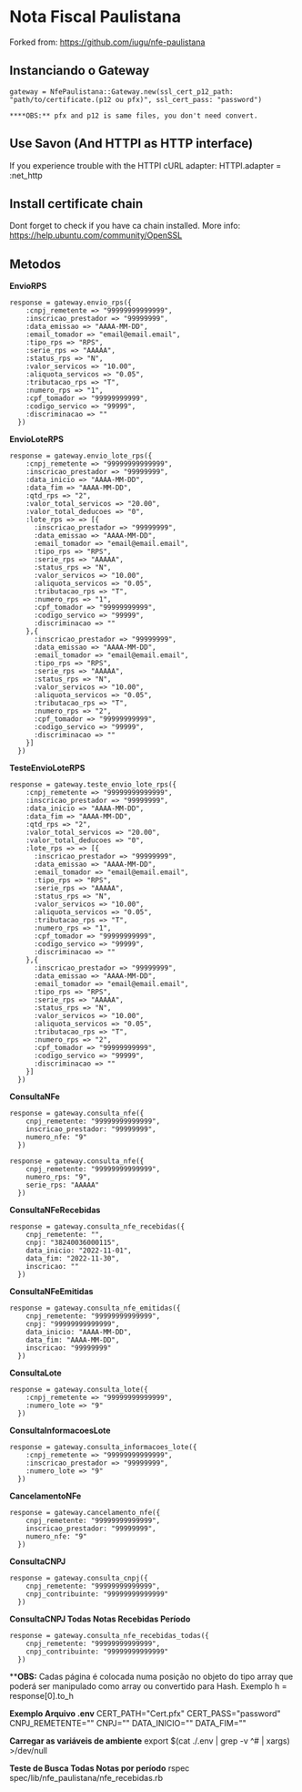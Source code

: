 Nota Fiscal Paulistana
======================

Forked from: https://github.com/iugu/nfe-paulistana

Instanciando o Gateway
----------------------

    gateway = NfePaulistana::Gateway.new(ssl_cert_p12_path: "path/to/certificate.(p12 ou pfx)", ssl_cert_pass: "password")

    ****OBS:** pfx and p12 is same files, you don't need convert.

Use Savon (And HTTPI as HTTP interface)
---------------------------------------

If you experience trouble with the HTTPI cURL adapter:
HTTPI.adapter = :net_http

Install certificate chain
-------------------------

Dont forget to check if you have ca chain installed.
More info: https://help.ubuntu.com/community/OpenSSL

Metodos
-------

**EnvioRPS**

    response = gateway.envio_rps({
        :cnpj_remetente => "99999999999999",
        :inscricao_prestador => "99999999",
        :data_emissao => "AAAA-MM-DD",
        :email_tomador => "email@email.email",
        :tipo_rps => "RPS",
        :serie_rps => "AAAAA",
        :status_rps => "N",
        :valor_servicos => "10.00",
        :aliquota_servicos => "0.05",
        :tributacao_rps => "T",
        :numero_rps => "1",
        :cpf_tomador => "99999999999",
        :codigo_servico => "99999",
        :discriminacao => ""
      })

**EnvioLoteRPS**

    response = gateway.envio_lote_rps({
        :cnpj_remetente => "99999999999999",
        :inscricao_prestador => "99999999",
        :data_inicio => "AAAA-MM-DD",
        :data_fim => "AAAA-MM-DD",
        :qtd_rps => "2",
        :valor_total_servicos => "20.00",
        :valor_total_deducoes => "0",
        :lote_rps => => [{
          :inscricao_prestador => "99999999",
          :data_emissao => "AAAA-MM-DD",
          :email_tomador => "email@email.email",
          :tipo_rps => "RPS",
          :serie_rps => "AAAAA",
          :status_rps => "N",
          :valor_servicos => "10.00",
          :aliquota_servicos => "0.05",
          :tributacao_rps => "T",
          :numero_rps => "1",
          :cpf_tomador => "99999999999",
          :codigo_servico => "99999",
          :discriminacao => ""
        },{
          :inscricao_prestador => "99999999",
          :data_emissao => "AAAA-MM-DD",
          :email_tomador => "email@email.email",
          :tipo_rps => "RPS",
          :serie_rps => "AAAAA",
          :status_rps => "N",
          :valor_servicos => "10.00",
          :aliquota_servicos => "0.05",
          :tributacao_rps => "T",
          :numero_rps => "2",
          :cpf_tomador => "99999999999",
          :codigo_servico => "99999",
          :discriminacao => ""
        }]
      })

**TesteEnvioLoteRPS**

    response = gateway.teste_envio_lote_rps({
        :cnpj_remetente => "99999999999999",
        :inscricao_prestador => "99999999",
        :data_inicio => "AAAA-MM-DD",
        :data_fim => "AAAA-MM-DD",
        :qtd_rps => "2",
        :valor_total_servicos => "20.00",
        :valor_total_deducoes => "0",
        :lote_rps => => [{
          :inscricao_prestador => "99999999",
          :data_emissao => "AAAA-MM-DD",
          :email_tomador => "email@email.email",
          :tipo_rps => "RPS",
          :serie_rps => "AAAAA",
          :status_rps => "N",
          :valor_servicos => "10.00",
          :aliquota_servicos => "0.05",
          :tributacao_rps => "T",
          :numero_rps => "1",
          :cpf_tomador => "99999999999",
          :codigo_servico => "99999",
          :discriminacao => ""
        },{
          :inscricao_prestador => "99999999",
          :data_emissao => "AAAA-MM-DD",
          :email_tomador => "email@email.email",
          :tipo_rps => "RPS",
          :serie_rps => "AAAAA",
          :status_rps => "N",
          :valor_servicos => "10.00",
          :aliquota_servicos => "0.05",
          :tributacao_rps => "T",
          :numero_rps => "2",
          :cpf_tomador => "99999999999",
          :codigo_servico => "99999",
          :discriminacao => ""
        }]
      })

**ConsultaNFe**

    response = gateway.consulta_nfe({
        cnpj_remetente: "99999999999999",
        inscricao_prestador: "99999999",
        numero_nfe: "9"
      })

    response = gateway.consulta_nfe({
        cnpj_remetente: "99999999999999",
        numero_rps: "9",
        serie_rps: "AAAAA"
      })

**ConsultaNFeRecebidas**

    response = gateway.consulta_nfe_recebidas({
        cnpj_remetente: "",
        cnpj: "38240036000115",
        data_inicio: "2022-11-01",
        data_fim: "2022-11-30",
        inscricao: ""
      })

**ConsultaNFeEmitidas**

    response = gateway.consulta_nfe_emitidas({
        cnpj_remetente: "99999999999999",
        cnpj: "99999999999999",
        data_inicio: "AAAA-MM-DD",
        data_fim: "AAAA-MM-DD",
        inscricao: "99999999"
      })

**ConsultaLote**

    response = gateway.consulta_lote({
        :cnpj_remetente => "99999999999999",
        :numero_lote => "9"
      })

**ConsultaInformacoesLote**

    response = gateway.consulta_informacoes_lote({
        :cnpj_remetente => "99999999999999",
        :inscricao_prestador => "99999999",
        :numero_lote => "9"
      })

**CancelamentoNFe**

    response = gateway.cancelamento_nfe({
        cnpj_remetente: "99999999999999",
        inscricao_prestador: "99999999",
        numero_nfe: "9"
      })

**ConsultaCNPJ**

    response = gateway.consulta_cnpj({
        cnpj_remetente: "99999999999999",
        cnpj_contribuinte: "99999999999999"
      })

**ConsultaCNPJ Todas Notas Recebidas Período**

    response = gateway.consulta_nfe_recebidas_todas({
        cnpj_remetente: "99999999999999",
        cnpj_contribuinte: "99999999999999"
      })
 ****OBS:** Cadas página é colocada numa posição no objeto do tipo array que poderá ser manipulado como array ou convertido para Hash. Exemplo h = response[0].to_h


**Exemplo Arquivo .env**
CERT_PATH="Cert.pfx"
CERT_PASS="password"
CNPJ_REMETENTE=""
CNPJ=""
DATA_INICIO=""
DATA_FIM=""

**Carregar as variáveis de ambiente**
export $(cat ./.env | grep -v ^# | xargs) >/dev/null

**Teste de Busca Todas Notas por período**
rspec spec/lib/nfe_paulistana/nfe_recebidas.rb 

